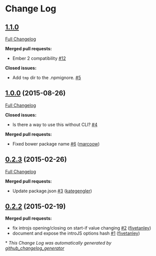 # Change Log

## [1.1.0](https://github.com/thefrontside/ember-introjs/tree/HEAD)

[Full Changelog](https://github.com/thefrontside/ember-introjs/compare/1.0.0...1.1.0)

**Merged pull requests:**

- Ember 2 compatibility [\#12](https://github.com/PoslinskiNet/ember-introjs/pull/12)

**Closed issues:**

- Add `tmp` dir to the .npmignore. [\#5](https://github.com/thefrontside/ember-introjs/issues/5)

## [1.0.0](https://github.com/thefrontside/ember-introjs/tree/1.0.0) (2015-08-26)
[Full Changelog](https://github.com/thefrontside/ember-introjs/compare/0.2.3...1.0.0)

**Closed issues:**

- Is there a way to use this without CLI? [\#4](https://github.com/thefrontside/ember-introjs/issues/4)

**Merged pull requests:**

- Fixed bower package name [\#6](https://github.com/thefrontside/ember-introjs/pull/6) ([marcoow](https://github.com/marcoow))

## [0.2.3](https://github.com/thefrontside/ember-introjs/tree/0.2.3) (2015-02-26)
[Full Changelog](https://github.com/thefrontside/ember-introjs/compare/0.2.2...0.2.3)

**Merged pull requests:**

- Update package.json [\#3](https://github.com/thefrontside/ember-introjs/pull/3) ([kategengler](https://github.com/kategengler))

## [0.2.2](https://github.com/thefrontside/ember-introjs/tree/0.2.2) (2015-02-19)
**Merged pull requests:**

- fix introjs opening/closing on start-if value changing [\#2](https://github.com/thefrontside/ember-introjs/pull/2) ([fivetanley](https://github.com/fivetanley))
- document and expose the introJS options hash [\#1](https://github.com/thefrontside/ember-introjs/pull/1) ([fivetanley](https://github.com/fivetanley))



\* *This Change Log was automatically generated by [github_changelog_generator](https://github.com/skywinder/Github-Changelog-Generator)*

